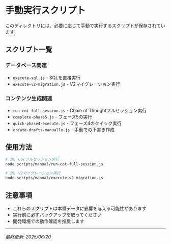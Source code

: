 # 手動実行スクリプト

このディレクトリには、必要に応じて手動で実行するスクリプトが保存されています。

## スクリプト一覧

### データベース関連
- `execute-sql.js` - SQLを直接実行
- `execute-v2-migration.js` - V2マイグレーション実行

### コンテンツ生成関連
- `run-cot-full-session.js` - Chain of Thoughtフルセッション実行
- `complete-phase5.js` - フェーズ5の実行
- `quick-phase4-execute.js` - フェーズ4のクイック実行
- `create-drafts-manually.js` - 手動での下書き作成

## 使用方法

```bash
# 例: CoTフルセッション実行
node scripts/manual/run-cot-full-session.js

# 例: V2マイグレーション実行
node scripts/manual/execute-v2-migration.js
```

## 注意事項

- これらのスクリプトは本番データに影響を与える可能性があります
- 実行前に必ずバックアップを取ってください
- 開発環境での動作確認を推奨します

---

*最終更新: 2025/06/20*